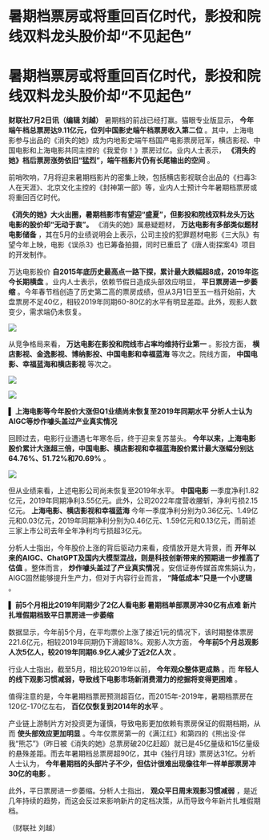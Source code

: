 # 暑期档票房或将重回百亿时代，影投和院线双料龙头股价却“不见起色”

# 暑期档票房或将重回百亿时代，影投和院线双料龙头股价却“不见起色”

**财联社7月2日讯（编辑 刘越）** 暑期档的前战已经打赢。猫眼专业版显示， **今年端午档总票房达9.11亿元，位列中国影史端午档票房收入第二位**
。其中，上海电影参与出品的《消失的她》成为内地影史端午档国产电影票房冠军，横店影视、中国电影和上海电影共同主控的《我爱你！》票房过亿。业内人士表示，
**《消失的她》档后票房涨势依旧“猛烈”，端午档影片仍有长尾输出的空间** 。

前哨吹响，7月将迎来暑期档影片的密集上映，包括横店影视联合出品的《扫毒3:人在天涯》、北京文化主控的《封神第一部》等，业内人士预计今年暑期档票房或将重回百亿时代。

**《消失的她》大火出圈，暑期档影市有望迎“盛夏”，但影投和院线双料龙头万达电影的股价却“无动于衷”。** 《消失的她》属悬疑题材，
**万达电影有多部类似题材电影储备**
，其在5月的业绩说明会上表示，公司主投的犯罪题材电影《三大队》有望今年上映，电影《误杀3》也已筹备拍摄，同时已重启了《唐人街探案4》项目的开发制作。

万达电影股价 **自2015年底历史最高点一路下探，累计最大跌幅超8成，2019年迄今长期横盘** 。业内人士表示，依赖节假日造成头部效应明显，
**平日票房进一步萎缩**
。今年春节档创造了历史第二高的票房成绩，但从3月1日至五一档开始前，大盘票房不足40亿，相较2019年同期60-80亿的水平有明显差距。此外，观影人数变少，需求端仍未恢复。

![](https://inews.gtimg.com/om_bt/OU0o1V8DNOWKhbaujugqd4nYO5VzbjtFRStSPt6FH7MGoAA/1000)

从竞争格局来看， **万达电影在影投和院线市占率均维持行业第一** 。影投方面， **横店影视、金逸影视、博纳影投、中国电影和幸福蓝海**
等次之。院线方面， **中国电影、幸福蓝海和横店影视** 等次之。

![](https://inews.gtimg.com/om_bt/O_JI_g2ya3djGUfmqU_Tm_oBC0sguysw0Bnze11HKlkB4AA/1000)

![](https://inews.gtimg.com/om_bt/OqDNKMkKNBsaMz_5LPLLiID_y1fiUTYaD8DwAb5I9Ipy4AA/1000)

▌ **上海电影等今年股价大涨但Q1业绩尚未恢复至2019年同期水平 分析人士认为AIGC等炒作噱头盖过产业真实情况**

回顾过去，电影行业遭遇七年寒冬后，终于迎来复苏苗头。
**今年以来，上海电影股价累计大涨超三倍，中国电影、横店影视和幸福蓝海股价累计最大涨幅分别达64.76%、51.72%和70.69%** 。

![](https://inews.gtimg.com/om_bt/OsGYCDAABINJsEHaBIvAys3p2kr3Xc_UcZGDsB54JqmmcAA/1000)

但从业绩来看，上述电影公司尚未恢复至2019年水平。 **中国电影**
一季度净利1.82亿元，2019年同期净利3.55亿元。此外，公司2022年度营收腰斩，净利亏损2.15亿元。 **上海电影、横店影视和幸福蓝海**
今年一季度净利分别为0.36亿元、1.49亿元和0.03亿元，2019年同期净利分别为0.46亿元、1.59亿元和0.13亿元，而前述三家上市公司去年全年净利均亏损超3亿元。

分析人士指出，今年股价上涨的背后驱动力来看，疫情放开是大背景，而
**开年以来的AIGC、ChatGPT及国内大模型混战，则是科技创新带来的预期进一步推高了估值** 。整体而言， **炒作噱头盖过了产业真实情况**
。安信证券传媒首席焦娟认为，AIGC固然能够提升生产力，但对于内容行业而言， **“降低成本”只是一个小逻辑** 。

▌ **前5个月相比2019年同期少了2亿人看电影 暑期档单部票房冲30亿有点难 新片扎堆假期档致平日票房进一步萎缩**

数据显示，今年前5个月，在平均票价上涨了接近1元的情况下，该时期整体票房221.6亿元，相较2019年同期仍下滑超18%。观影人次方面，
**今年前5个月总观影人次5亿人，较2019年同期6.9亿人减少了近2亿人次** 。

行业人士指出，截至5月，相比较2019年以前， **今年观众整体更成熟** 。而
**年轻人的线下观影习惯减弱，导致线下电影市场新消费潜力的挖掘将变得更困难** 。

值得注意的是，今年暑期档票房预测超百亿，而2015年-2019年，暑期档票房在120亿-170亿左右， **百亿仅恢复到2014年的水平** 。

产业链上游制片方对投资更为谨慎，导致电影更加依赖有票房保证的假期档期，从而 **使头部效应更加明显**
。今年仅票房第一的《满江红》和第四的《熊出没·伴我“熊芯”》（昨日被《消失的她》总票房破20亿赶超）就已是45亿量级和15亿量级的悬殊差距。而去年暑期档总票房超90亿，其中《独行月球》票房达31亿。分析人士认为，
**今年暑期档的头部片子不少，但估计很难出现像往年一样单部票房冲30亿的电影** 。

此外，平日票房进一步萎缩。分析人士指出， **观众平日周末观影习惯减弱**
，是近几年持续的趋势，而这会反过来影响新片的定档决策，从而导致今年新片扎堆假期档。

（财联社 刘越）

